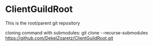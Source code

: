# ClientGuildRoot
This is the root/parent git repository

cloning command with submodules:
git clone --recurse-submodules https://github.com/DekelZoaretz/ClientGuildRoot.git
